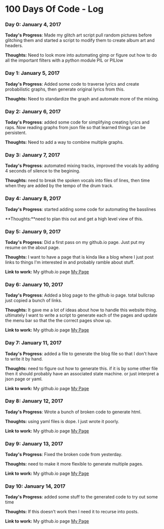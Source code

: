 # 100 Days Of Code - Log

### Day 0: January 4, 2017

**Today's Progress**: Made my glitch art script pull random pictures before glitching them and started a script to modify them to create album art and headers.

**Thoughts:** Need to look more into automating gimp or figure out how to do all the important filters with a python module PIL or PILlow


### Day 1: January 5, 2017

**Today's Progress**: Added some code to traverse lyrics and create probabilistic graphs, then generate original lyrics from this.

**Thoughts:** Need to standardize the graph and automate more of the mixing.



### Day 2: January 6, 2017

**Today's Progress**: added some code for simplifying creating lyrics and raps. Now reading graphs from json file so that learned things can be persistent.

**Thoughts:** Need to add a way to combine multiple graphs.



### Day 3: January 7, 2017

**Today's Progress**: automated mixing tracks, improved the vocals by adding 4 seconds of silence to the begining.

**Thoughts:** need to break the spoken vocals into files of lines, then time when they are added by the tempo of the drum track.



### Day 4: January 8, 2017

**Today's Progress**: started adding some code for automating the basslines

**Thoughts:**need to plan this out and get a high level view of this.


### Day 5: January 9, 2017

**Today's Progress**: Did a first pass on my github.io page. Just put my resume on the about page.

**Thoughts:** I want to have a page that is kinda like a blog where I just post links to things I'm interested in and probably ramble about stuff.

**Link to work:** My github.io page [My Page](http://capalmer1013.github.io)


### Day 6: January 10, 2017

**Today's Progress**: Added a blog page to the github io page. total bullcrap just copied a bunch of links.

**Thoughts:** It gave me a lot of ideas about how to handle this website thing. ultimately I want to write a script to generate each of the pages and update the menu bar so that the the correct pages show up.

**Link to work:** My github.io page [My Page](http://capalmer1013.github.io)

### Day 7: January 11, 2017

**Today's Progress**: added a file to generate the blog file so that I don't have to write it by hand.

**Thoughts:** need to figure out how to generate this. if it is by some other file then it should probably have an associated state machine. or just interpret a json page or yaml.

**Link to work:** My github.io page [My Page](http://capalmer1013.github.io)

### Day 8: January 12, 2017

**Today's Progress**: Wrote a bunch of broken code to generate html.

**Thoughts:** using yaml files is dope. I just wrote it poorly.

**Link to work:** My github.io page [My Page](http://capalmer1013.github.io)

### Day 9: January 13, 2017

**Today's Progress**: Fixed the broken code from yesterday.

**Thoughts:** need to make it more flexible to generate multiple pages.

**Link to work:** My github.io page [My Page](http://capalmer1013.github.io)
### Day 10: January 14, 2017

**Today's Progress**: added some stuff to the generated code to try out some time

**Thoughts:** If this doesn't work then I need it to recurse into posts.

**Link to work:** My github.io page [My Page](http://capalmer1013.github.io)

